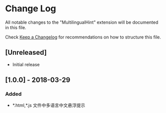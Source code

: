 # Change Log
All notable changes to the "MultilingualHint" extension will be documented in this file.

Check [Keep a Changelog](http://keepachangelog.com/) for recommendations on how to structure this file.

## [Unreleased]
- Initial release

## [1.0.0] - 2018-03-29
### Added
- \*.html,\*.js 文件中多语言中文悬浮提示